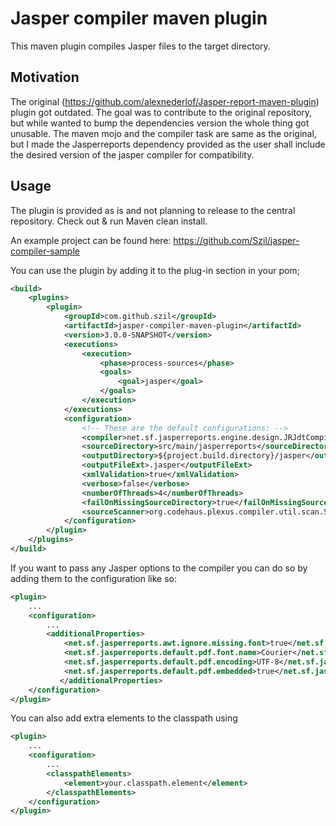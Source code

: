Jasper compiler maven plugin
=============

This maven plugin compiles Jasper files to the target directory.

Motivation
----------
The original (https://github.com/alexnederlof/Jasper-report-maven-plugin) plugin got outdated. The goal was to contribute to the original repository, but while wanted to bump
the dependencies version the whole thing got unusable. The maven mojo and the compiler task are same as the original, but I made the Jasperreports dependency provided as
the user shall include the desired version of the jasper compiler for compatibility.


Usage
-----

The plugin is provided as is and not planning to release to the central repository.
Check out & run Maven clean install.

An example project can be found here:
https://github.com/Szil/jasper-compiler-sample

You can use the plugin by adding it to the plug-in section in your pom;

```xml
<build>
	<plugins>
		<plugin>
			<groupId>com.github.szil</groupId>
			<artifactId>jasper-compiler-maven-plugin</artifactId>
			<version>3.0.0-SNAPSHOT</version>
			<executions>
				<execution>
					<phase>process-sources</phase>
	   				<goals>
	      				<goal>jasper</goal>
	   				</goals>
	   			</execution>
			</executions>
			<configuration>
				<!-- These are the default configurations: -->
				<compiler>net.sf.jasperreports.engine.design.JRJdtCompiler</compiler>
				<sourceDirectory>src/main/jasperreports</sourceDirectory>
				<outputDirectory>${project.build.directory}/jasper</outputDirectory>
				<outputFileExt>.jasper</outputFileExt>
				<xmlValidation>true</xmlValidation>
				<verbose>false</verbose>
				<numberOfThreads>4</numberOfThreads>
				<failOnMissingSourceDirectory>true</failOnMissingSourceDirectory>
				<sourceScanner>org.codehaus.plexus.compiler.util.scan.StaleSourceScanner</sourceScanner>
			</configuration>
		</plugin>
	</plugins>
</build>
```

If you want to pass any Jasper options to the compiler you can do so by adding them to the configuration like so:

```xml
<plugin>
	...
	<configuration>
		...
		<additionalProperties>
			<net.sf.jasperreports.awt.ignore.missing.font>true</net.sf.jasperreports.awt.ignore.missing.font>
			<net.sf.jasperreports.default.pdf.font.name>Courier</net.sf.jasperreports.default.pdf.font.name>
			<net.sf.jasperreports.default.pdf.encoding>UTF-8</net.sf.jasperreports.default.pdf.encoding>
			<net.sf.jasperreports.default.pdf.embedded>true</net.sf.jasperreports.default.pdf.embedded>
           </additionalProperties>
	</configuration>
</plugin>
```

You can also add extra elements to the classpath using

```xml
<plugin>
	...
	<configuration>
		...
		<classpathElements>
			<element>your.classpath.element</element>
        </classpathElements>
	</configuration>
</plugin>
```
